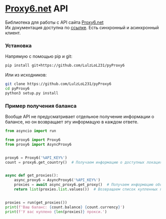 # [Proxy6.net](https://proxy6.net) API
Библиотека для работы с API сайта [Proxy6.net](https://proxy6.net)  
Их документация доступна по [ссылке](https://proxy6.net/developers).
Есть синхронный и асинхронный клиент.

### Установка
Напрямую с помощью pip и git:
```sh
pip install git+https://github.com/LulzLoL231/pyProxy6
```
Или из исходников:
```sh
git clone https://github.com/LulzLoL231/pyProxy6
cd pyProxy6
python3 setup.py install
```

### Пример получения баланса
Вообще API не предусматривает отдельное получение информации о балансе, но он возвращает эту информацую в каждом ответе.
```python
from asyncio import run

from proxy6 import Proxy6
from proxy6 import AsyncProxy6


proxy6 = Proxy6('%API_KEY%')
count = proxy6.get_country()  # Получаем информацию о доступных локациях для прокси.


async def get_proxies():
    async_proxy6 = AsyncProxy6('%API_KEY%')
    proxies = await async_proxy6.get_proxy()  # Получаем информацию обо всех купленных прокси.
    return list(proxies.list.values())  # Возвращаем список купленных прокси.


proxies = run(get_proxies())
print(f'Ваш баланс: {count.balance} {count.currency}')
print(f'У вас куплено {len(proxies)} прокси.')
```
